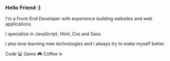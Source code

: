 ### Hello Friend :)

I'm a Front-End Developer with experience building websites and web applications. 

I specialize in JavaScript, Html, Css and Sass. 

I also love learning new technologies and I always try to make myself better. 

Code 💻
Game 🎮
Coffee ☕️
